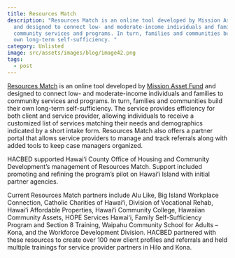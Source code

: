 ```yaml
---
title: Resources Match
description: "Resources Match is an online tool developed by Mission Asset Fund
  and designed to connect low- and moderate-income individuals and families to
  community services and programs. In turn, families and communities build their
  own long-term self-sufficiency. "
category: Unlisted
image: src/assets/images/blog/image42.png
tags:
  - post
---
```

[Resources Match](https://www.missionassetfund.org/resources-finder/) is an online tool developed by [Mission Asset Fund](http://missionassetfund.org/) and designed to connect low- and moderate-income individuals and families to community services and programs. In turn, families and communities build their own long-term self-sufficiency. The service provides efficiency for both client and service provider, allowing individuals to receive a customized list of services matching their needs and demographics indicated by a short intake form. Resources Match also offers a partner portal that allows service providers to manage and track referrals along with added tools to keep case managers organized.

HACBED supported Hawaiʻi County Office of Housing and Community Development’s management of Resources Match. Support included promoting and refining the program’s pilot on Hawaiʻi Island with initial partner agencies.

Current Resources Match partners include Alu Like, Big Island Workplace Connection, Catholic Charities of Hawaiʻi, Division of Vocational Rehab, Hawaiʻi Affordable Properties, Hawaiʻi Community College, Hawaiian Community Assets, HOPE Services Hawaiʻi, Family Self-Sufficiency Program and Section 8 Training, Waipahu Community School for Adults – Kona, and the Workforce Development Division. HACBED partnered with these resources to create over 100 new client profiles and referrals and held multiple trainings for service provider partners in Hilo and Kona.
